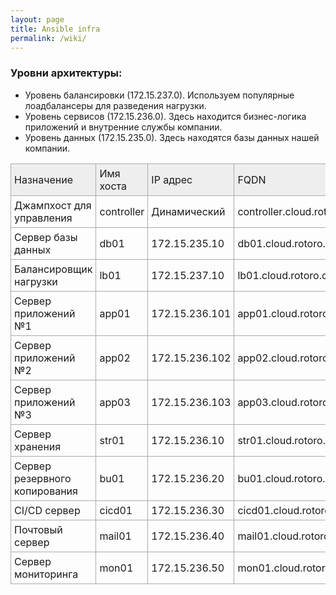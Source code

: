 ```yaml
---
layout: page
title: Ansible infra
permalink: /wiki/
---
```



<style>
table.mytable
{
    border-collapse: collapse;
}

table.mytable td
{
    padding: 5px;
    border: 1px solid #AAA;
}

tr.head
{
    background: #EEE;
}
</style>


### Уровни архитектуры:

- Уровень балансировки (172.15.237.0).
  Используем популярные лоадбалансеры для разведения нагрузки.
- Уровень сервисов (172.15.236.0).
  Здесь находится бизнес-логика приложений и внутренние службы компании.
- Уровень данных (172.15.235.0).
  Здесь находятся базы данных нашей компании.

<table class="mytable">
    <tbody valign="middle">
        <tr class="head">
            <td>Назначение</td><td>Имя хоста</td><td>IP адрес</td><td>FQDN</td><td>User</td><td>Pass</td>
        </tr>
        <tr>
            <td>Джампхост для управления</td><td>controller</td><td>Динамический</td><td>controller.cloud.rotoro.corp</td><td>moon</td><td>selena</td>
        </tr>
        <tr>
            <td>Сервер базы данных</td><td>db01</td><td>172.15.235.10</td><td>db01.cloud.rotoro.corp</td><td>saturn</td><td>cronos</td>
        </tr>
        <tr>
            <td>Балансировщик нагрузки</td><td>lb01</td><td>172.15.237.10</td><td>lb01.cloud.rotoro.corp</td><td>mars</td><td>ares</td>
        </tr>
        <tr>
            <td>Сервер приложений №1</td><td>app01</td><td>172.15.236.101</td><td>app01.cloud.rotoro.corp</td><td>mercury</td><td>hermes</td>
        </tr>
        <tr>
            <td>Сервер приложений №2</td><td>app02</td><td>172.15.236.102</td><td>app02.cloud.rotoro.corp</td><td>venus</td><td>aphrodite</td>
        </tr>
        <tr>
            <td>Сервер приложений №3</td><td>app03</td><td>172.15.236.103</td><td>app03.cloud.rotoro.corp</td><td>earth</td><td>gaia</td>
        </tr>
        <tr>
            <td>Сервер хранения</td><td>str01</td><td>172.15.236.10</td><td>str01.cloud.rotoro.corp</td><td>jupiter</td><td>zeus</td>
        </tr>
        <tr>
            <td>Сервер резервного копирования</td><td>bu01</td><td>172.15.236.20</td><td>bu01.cloud.rotoro.corp</td><td>neptune</td><td>poseidon</td>
        </tr>
        <tr>
            <td>CI/CD сервер</td><td>cicd01</td><td>172.15.236.30</td><td>cicd01.cloud.rotoro.corp</td><td>uranus</td><td>celum</td>
        </tr>
        <tr>
            <td>Почтовый сервер</td><td>mail01</td><td>172.15.236.40</td><td>mail01.cloud.rotoro.corp</td><td>pluto</td><td>hades</td>
        </tr>
        <tr>
            <td>Сервер мониторинга</td><td>mon01</td><td>172.15.236.50</td><td>mon01.cloud.rotoro.corp</td><td>ceres</td><td>demeter</td>
        </tr>
    </tbody>
</table>


